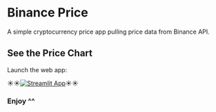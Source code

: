 # Binance Price

A simple cryptocurrency price app pulling price data from Binance API.

## See the Price Chart
Launch the web app:

☀️☀️[![Streamlit App](https://static.streamlit.io/badges/streamlit_badge_black_white.svg)](https://binance-pricestreamlit.app/)☀️☀️

### Enjoy ^^
